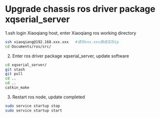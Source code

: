 # Upgrade chassis ros driver package xqserial_server<br>
1.ssh login Xiaoqiang host, enter Xiaoqiang ros working directory

```bash
ssh xiaoqiang@192.168.xxx.xxx   #请将xxx.xxx换成实际ip
cd Documents/ros/src/
```

2. Enter ros driver package xqserial_server, update software

```bash
cd xqserial_server/
git stash
git pull
cd ..
cd ..
catkin_make
```

3. Restart ros node, update completed

```bash
sudo service startup stop
sudo service startup start
```
